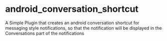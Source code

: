 # android_conversation_shortcut

A Simple Plugin that creates an android conversation shortcut for messaging style notifications, so that the notification will be displayed in the Conversations part of the notifications


